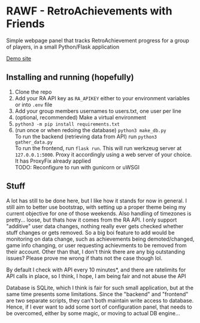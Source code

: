 # RAWF - RetroAchievements with Friends
Simple webpage panel that tracks RetroAchievement progress for a group of players, in a small Python/Flask application

[Demo site](https://rawf.tepiloxtl.net)
## Installing and running (hopefully)
1. Clone the repo
2. Add your RA API key as `RA_APIKEY` either to your environment variables or into `.env` file
3. Add your group members usernames to users.txt, one user per line
4. (optional, recommended) Make a virtual environment
5. `python3 -m pip install requirements.txt`
6. (run once or when redoing the database) `python3 make_db.py`  
To run the backend (retrieving data from API) run `python3 gather_data.py`  
To run the frontend, run `flask run`. This will run werkzeug server at `127.0.0.1:5000`. Proxy it accordingly using a web server of your choice. It has ProxyFix already applied   
TODO: Reconfigure to run with gunicorn or uWSGI

## Stuff
A lot has still to be done here, but I like how it stands for now in general. I still aim to better use bootstrap, with setting up a proper theme being my current objective for one of those weekends. Also handling of timezones is pretty... loose, but thats how it comes from the RA API. I only support "additive" user data changes, nothing really ever gets checked whether stuff changes or gets removed. So a big boi feature to add would be monitoring on data change, such as achievements being demoted/changed, game info changing, or user requesting achievments to be removed from their account. Other than that, I don't think there are any big outstanding issues? Please prove me wrong if thats not the case though lol.

By default I check with API every 10 minutes*, and there are ratelimits for API calls in place, so I think, I hope, I am being fair and not abuse the API

Database is SQLite, which I think is fair for such small application, but at the same time presents some limitations. Since the "backend" and "frontend" are two separate scripts, they can't both maintain write access to database. Hence, if I ever want to add some sort of configuration panel, that needs to be overcomed, either by some magic, or moving to actual DB engine...